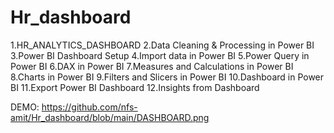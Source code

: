# Hr_dashboard
1.HR_ANALYTICS_DASHBOARD
2.Data Cleaning & Processing in Power BI
3.Power BI Dashboard Setup
4.Import data in Power BI
5.Power Query in Power BI
6.DAX in Power BI
7.Measures and Calculations in Power BI
8.Charts in Power BI
9.Filters and Slicers in Power BI
10.Dashboard in Power BI 
11.Export Power BI Dashboard
12.Insights from Dashboard 


DEMO: https://github.com/nfs-amit/Hr_dashboard/blob/main/DASHBOARD.png
